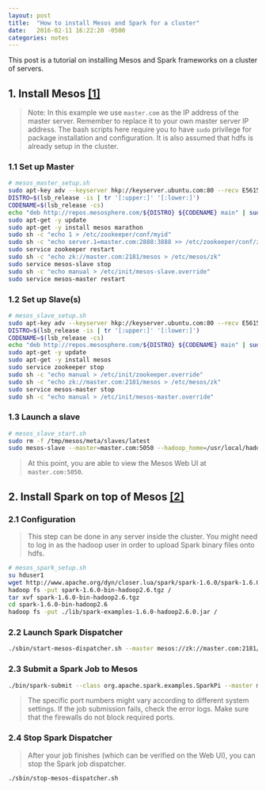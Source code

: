 ```yaml
---
layout: post
title:  "How to install Mesos and Spark for a cluster"
date:   2016-02-11 16:22:20 -0500
categories: notes
---
```

This post is a tutorial on installing Mesos and Spark frameworks on a cluster of servers.

## 1. Install Mesos [[1]](https://open.mesosphere.com/getting-started/install/)

> Note: In this example we use `master.com` as the IP address of the master server. Remember to replace it to your own master server IP address. The bash scripts here require you to have `sudo` privilege for package installation and configuration. It is also assumed that hdfs is already setup in the cluster.

### 1.1 Set up Master 
```bash
# mesos_master_setup.sh
sudo apt-key adv --keyserver hkp://keyserver.ubuntu.com:80 --recv E56151BF
DISTRO=$(lsb_release -is | tr '[:upper:]' '[:lower:]')
CODENAME=$(lsb_release -cs)
echo "deb http://repos.mesosphere.com/${DISTRO} ${CODENAME} main" | sudo tee /etc/apt/sources.list.d/mesosphere.list
sudo apt-get -y update
sudo apt-get -y install mesos marathon
sudo sh -c "echo 1 > /etc/zookeeper/conf/myid"
sudo sh -c "echo server.1=master.com:2888:3888 >> /etc/zookeeper/conf/zoo.cfg"
sudo service zookeeper restart
sudo sh -c "echo zk://master.com:2181/mesos > /etc/mesos/zk"
sudo service mesos-slave stop
sudo sh -c "echo manual > /etc/init/mesos-slave.override"
sudo service mesos-master restart
``` 

### 1.2 Set up Slave(s)
```bash
# mesos_slave_setup.sh
sudo apt-key adv --keyserver hkp://keyserver.ubuntu.com:80 --recv E56151BF
DISTRO=$(lsb_release -is | tr '[:upper:]' '[:lower:]')
CODENAME=$(lsb_release -cs)
echo "deb http://repos.mesosphere.com/${DISTRO} ${CODENAME} main" | sudo tee /etc/apt/sources.list.d/mesosphere.list
sudo apt-get -y update
sudo apt-get -y install mesos
sudo service zookeeper stop
sudo sh -c "echo manual > /etc/init/zookeeper.override"
sudo sh -c "echo zk://master.com:2181/mesos > /etc/mesos/zk"
sudo service mesos-master stop
sudo sh -c "echo manual > /etc/init/mesos-master.override"
```

### 1.3 Launch a slave
```bash
# mesos_slave_start.sh
sudo rm -f /tmp/mesos/meta/slaves/latest
sudo mesos-slave --master=master.com:5050 --hadoop_home=/usr/local/hadoop --hostname=$(hostname)
```

> At this point, you are able to view the Mesos Web UI at `master.com:5050`.

## 2. Install Spark on top of Mesos [[2]](https://spark.apache.org/docs/latest/running-on-mesos.html)

### 2.1 Configuration
> This step can be done in any server inside the cluster. You might need to log in as the hadoop user in order to upload Spark binary files onto hdfs. 

```bash
# mesos_spark_setup.sh
su hduser1
wget http://www.apache.org/dyn/closer.lua/spark/spark-1.6.0/spark-1.6.0-bin-hadoop2.6.tgz
hadoop fs -put spark-1.6.0-bin-hadoop2.6.tgz / 
tar xvf spark-1.6.0-bin-hadoop2.6.tgz
cd spark-1.6.0-bin-hadoop2.6
hadoop fs -put ./lib/spark-examples-1.6.0-hadoop2.6.0.jar /
```

### 2.2 Launch Spark Dispatcher
```bash
./sbin/start-mesos-dispatcher.sh --master mesos://zk://master.com:2181/mesos
```

### 2.3 Submit a Spark Job to Mesos
```bash
./bin/spark-submit --class org.apache.spark.examples.SparkPi --master mesos://master.com:7078 --deploy-mode cluster  --supervise --executor-memory 20G --total-executor-cores 20 hdfs://master:54310/spark-examples-1.6.0-hadoop2.6.0.jar 50000
```

> The specific port numbers might vary according to different system settings. If the job submission fails, check the error logs. Make sure that the firewalls do not block required ports. 

### 2.4 Stop Spark Dispatcher
> After your job finishes (which can be verified on the Web UI), you can stop the Spark job dispatcher.
```bash
./sbin/stop-mesos-dispatcher.sh
```
